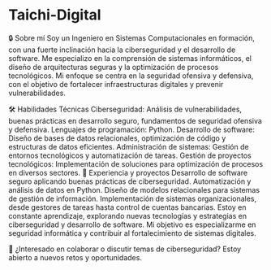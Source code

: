 # Taichi-Digital
🔒 Sobre mí
Soy un Ingeniero en Sistemas Computacionales en formación, con una fuerte inclinación hacia la ciberseguridad y el desarrollo de software. Me especializo en la comprensión de sistemas informáticos, el diseño de arquitecturas seguras y la optimización de procesos tecnológicos. Mi enfoque se centra en la seguridad ofensiva y defensiva, con el objetivo de fortalecer infraestructuras digitales y prevenir vulnerabilidades.

🛠️ Habilidades Técnicas
Ciberseguridad: Análisis de vulnerabilidades, buenas prácticas en desarrollo seguro, fundamentos de seguridad ofensiva y defensiva.
Lenguajes de programación: Python.
Desarrollo de software: Diseño de bases de datos relacionales, optimización de código y estructuras de datos eficientes.
Administración de sistemas: Gestión de entornos tecnológicos y automatización de tareas.
Gestión de proyectos tecnológicos: Implementación de soluciones para optimización de procesos en diversos sectores.
🔹 Experiencia y proyectos
Desarrollo de software seguro aplicando buenas prácticas de ciberseguridad.
Automatización y análisis de datos en Python.
Diseño de modelos relacionales para sistemas de gestión de información.
Implementación de sistemas organizacionales, desde gestores de tareas hasta control de cuentas bancarias.
Estoy en constante aprendizaje, explorando nuevas tecnologías y estrategias en ciberseguridad y desarrollo de software. Mi objetivo es especializarme en seguridad informática y contribuir al fortalecimiento de sistemas digitales.

📩 ¿Interesado en colaborar o discutir temas de ciberseguridad? Estoy abierto a nuevos retos y oportunidades.
